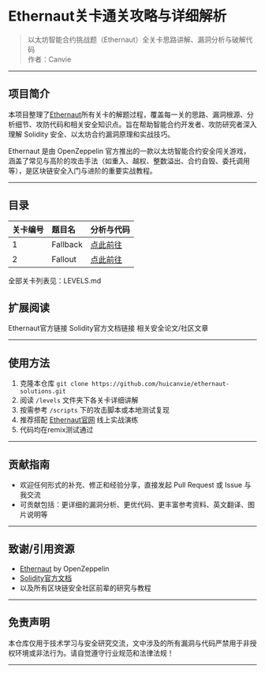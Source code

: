 # Ethernaut关卡通关攻略与详细解析

> 以太坊智能合约挑战题（Ethernaut）全关卡思路讲解、漏洞分析与破解代码  
> 作者：Canvie

---

## 项目简介

本项目整理了[Ethernaut](https://ethernaut.openzeppelin.com/)所有关卡的解题过程，覆盖每一关的思路、漏洞根源、分析细节、攻防代码和相关安全知识点。旨在帮助智能合约开发者、攻防研究者深入理解 Solidity 安全、以太坊合约漏洞原理和实战技巧。

Ethernaut 是由 OpenZeppelin 官方推出的一款以太坊智能合约安全闯关游戏，涵盖了常见与高阶的攻击手法（如重入、越权、整数溢出、合约自毁、委托调用等），是区块链安全入门与进阶的重要实战教程。

---

## 目录

|关卡编号	|题目名	|分析与代码
|:-------|:-----|:--------|
| 1	| Fallback	      |[点此前往](levels/1-fallback.md)
| 2	| Fallout	        |[点此前往](levels/2-fallout.md)

全部关卡列表见：LEVELS.md


## 扩展阅读

Ethernaut官方链接
Solidity官方文档链接
相关安全论文/社区文章

---

## 使用方法

1. 克隆本仓库 `git clone https://github.com/huicanvie/ethernaut-solutions.git`
2. 阅读 `/levels` 文件夹下各关卡详细讲解
3. 按需参考 `/scripts` 下的攻击脚本或本地测试复现
4. 推荐搭配 [Ethernaut官网](https://ethernaut.openzeppelin.com/) 线上实战演练
5. 代码均在remix测试通过

---

## 贡献指南

- 欢迎任何形式的补充、修正和经验分享，直接发起 Pull Request 或 Issue 与我交流
- 可贡献包括：更详细的漏洞分析、更优代码、更丰富参考资料、英文翻译、图片说明等

---

## 致谢/引用资源

- [Ethernaut](https://ethernaut.openzeppelin.com/) by OpenZeppelin
- [Solidity官方文档](https://docs.soliditylang.org/zh-cn/latest/introduction-to-smart-contracts.html)
- 以及所有区块链安全社区前辈的研究与教程

---

## 免责声明

本仓库仅用于技术学习与安全研究交流，文中涉及的所有漏洞与代码严禁用于非授权环境或非法行为。请自觉遵守行业规范和法律法规！

---

